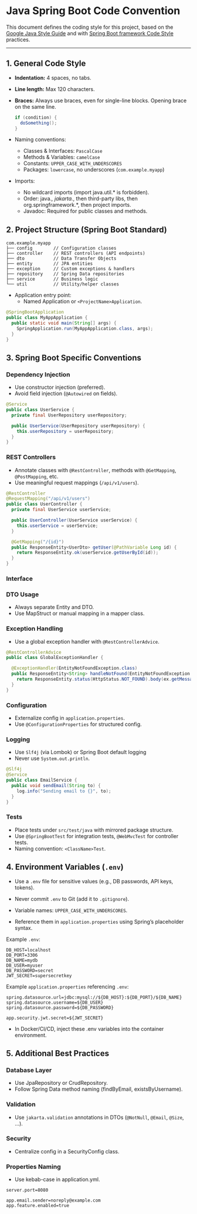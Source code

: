 # Java Spring Boot Code Convention

This document defines the coding style for this project, based on the [Google Java Style Guide](https://google.github.io/styleguide/javaguide.html) and with [Spring Boot framework Code Style](https://github.com/spring-projects/spring-framework/wiki/Code-Style) practices.

---

## 1. General Code Style

- **Indentation:** 4 spaces, no tabs.  
- **Line length:** Max 120 characters.  
- **Braces:** Always use braces, even for single-line blocks. Opening brace on the same line.  
  
  ```java
  if (condition) {
    doSomething();
  }
  ```

- Naming conventions:
  - Classes & Interfaces: `PascalCase`
  - Methods & Variables: `camelCase`
  - Constants: `UPPER_CASE_WITH_UNDERSCORES`
  - Packages: `lowercase`, no underscores (`com.example.myapp`)

- Imports:
  - No wildcard imports (import java.util.* is forbidden).
  - Order: java.*, jakarta.*, then third-party libs, then org.springframework.*, then project imports.
  - Javadoc: Required for public classes and methods.

## 2. Project Structure (Spring Boot Standard)

```
com.example.myapp
├── config        // Configuration classes
├── controller    // REST controllers (API endpoints)
├── dto           // Data Transfer Objects
├── entity        // JPA entities
├── exception     // Custom exceptions & handlers
├── repository    // Spring Data repositories
├── service       // Business logic
└── util          // Utility/helper classes
```

- Application entry point:
  - Named Application or `<ProjectName>Application`.

```java
@SpringBootApplication
public class MyAppApplication {
  public static void main(String[] args) {
    SpringApplication.run(MyAppApplication.class, args);
  }
}
```

## 3. Spring Boot Specific Conventions
### Dependency Injection
- Use constructor injection (preferred).
- Avoid field injection (`@Autowired` on fields).

```java
@Service
public class UserService {
  private final UserRepository userRepository;

  public UserService(UserRepository userRepository) {
    this.userRepository = userRepository;
  }
}
```

### REST Controllers
- Annotate classes with `@RestController`, methods with `@GetMapping`, `@PostMapping`, etc.
- Use meaningful request mappings (`/api/v1/users`).

```java
@RestController
@RequestMapping("/api/v1/users")
public class UserController {
  private final UserService userService;

  public UserController(UserService userService) {
    this.userService = userService;
  }

  @GetMapping("/{id}")
  public ResponseEntity<UserDto> getUser(@PathVariable Long id) {
    return ResponseEntity.ok(userService.getUserById(id));
  }
}
```

### Interface

### DTO Usage
- Always separate Entity and DTO.
- Use MapStruct or manual mapping in a mapper class.

### Exception Handling
- Use a global exception handler with `@RestControllerAdvice`.

```java
@RestControllerAdvice
public class GlobalExceptionHandler {

  @ExceptionHandler(EntityNotFoundException.class)
  public ResponseEntity<String> handleNotFound(EntityNotFoundException ex) {
    return ResponseEntity.status(HttpStatus.NOT_FOUND).body(ex.getMessage());
  }
}
```

### Configuration
- Externalize config in `application.properties`.
- Use `@ConfigurationProperties` for structured config.

### Logging
- Use `Slf4j` (via Lombok) or Spring Boot default logging
- Never use `System.out.println`.

```java
@Slf4j
@Service
public class EmailService {
  public void sendEmail(String to) {
    log.info("Sending email to {}", to);
  }
}
```

### Tests
- Place tests under `src/test/java` with mirrored package structure.
- Use `@SpringBootTest` for integration tests, `@WebMvcTest` for controller tests.
- Naming convention: `<ClassName>Test`.

## 4. Environment Variables (`.env`)

- Use a `.env` file for sensitive values (e.g., DB passwords, API keys, tokens).

- Never commit `.env` to Git (add it to `.gitignore`).

- Variable names: `UPPER_CASE_WITH_UNDERSCORES`.

- Reference them in `application.properties` using Spring’s placeholder syntax.

Example `.env`:

```dotenv
DB_HOST=localhost
DB_PORT=3306
DB_NAME=mydb
DB_USER=myuser
DB_PASSWORD=secret
JWT_SECRET=supersecretkey
```

Example `application.properties` referencing `.env`:

```properties
spring.datasource.url=jdbc:mysql://${DB_HOST}:${DB_PORT}/${DB_NAME}
spring.datasource.username=${DB_USER}
spring.datasource.password=${DB_PASSWORD}

app.security.jwt.secret=${JWT_SECRET}
```

- In Docker/CI/CD, inject these .env variables into the container environment.

## 5. Additional Best Practices
### Database Layer
- Use JpaRepository or CrudRepository.
- Follow Spring Data method naming (findByEmail, existsByUsername).

### Validation
- Use `jakarta.validation` annotations in DTOs (`@NotNull`, `@Email`, `@Size`, ...).

### Security
- Centralize config in a SecurityConfig class.

### Properties Naming
- Use kebab-case in application.yml.

```properties
server.port=8080

app.email.sender=noreply@example.com
app.feature.enabled=true
```
